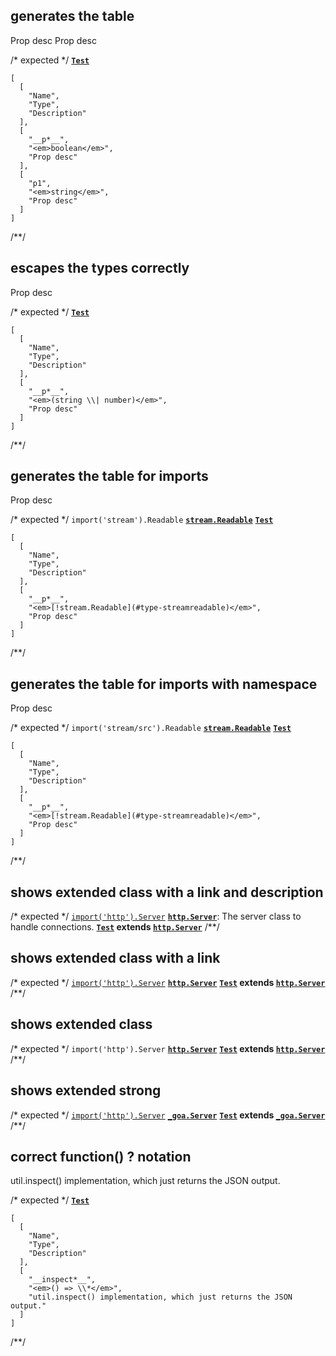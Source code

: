 ## generates the table
<types>
  <type name="Test">
    <prop boolean name="p">Prop desc</prop>
    <prop opt string name="p1">Prop desc</prop>
  </type>
</types>

/* expected */
__[`Test`](t-type)__

```table
[
  [
    "Name",
    "Type",
    "Description"
  ],
  [
    "__p*__",
    "<em>boolean</em>",
    "Prop desc"
  ],
  [
    "p1",
    "<em>string</em>",
    "Prop desc"
  ]
]
```
/**/

## escapes the types correctly
<types>
  <type name="Test">
    <prop type="string|number" name="p">Prop desc</prop>
  </type>
</types>

/* expected */
__[`Test`](t-type)__

```table
[
  [
    "Name",
    "Type",
    "Description"
  ],
  [
    "__p*__",
    "<em>(string \\| number)</em>",
    "Prop desc"
  ]
]
```
/**/

## generates the table for imports
<types>
  <import from="stream" name="Readable" />
  <type name="Test">
    <prop type="!stream.Readable" name="p">Prop desc</prop>
  </type>
</types>

/* expected */
`import('stream').Readable` __[`stream.Readable`](l-type)__
__[`Test`](t-type)__

```table
[
  [
    "Name",
    "Type",
    "Description"
  ],
  [
    "__p*__",
    "<em>[!stream.Readable](#type-streamreadable)</em>",
    "Prop desc"
  ]
]
```
/**/

## generates the table for imports with namespace
<types>
  <import from="stream/src" ns="stream" name="Readable" />
  <type name="Test">
    <prop type="!stream.Readable" name="p">Prop desc</prop>
  </type>
</types>

/* expected */
`import('stream/src').Readable` __[`stream.Readable`](l-type)__
__[`Test`](t-type)__

```table
[
  [
    "Name",
    "Type",
    "Description"
  ],
  [
    "__p*__",
    "<em>[!stream.Readable](#type-streamreadable)</em>",
    "Prop desc"
  ]
]
```
/**/

## shows extended class with a link and description
<types>
  <import name="Server" from="http" desc="The server class to handle connections." link="https://nodejs.com/api/http.html#Server"/>
  <type extends="http.Server" name="Test"/>
</types>

/* expected */
[`import('http').Server`](https://nodejs.com/api/http.html#Server) __[`http.Server`](l-type)__: The server class to handle connections.
__[`Test`](t-type) extends <a title="The server class to handle connections." href="https://nodejs.com/api/http.html#Server">`http.Server`</a>__
/**/

## shows extended class with a link
<types>
  <import name="Server" from="http" link="https://nodejs.com/api/http.html#Server"/>
  <type extends="http.Server" name="Test"/>
</types>

/* expected */
[`import('http').Server`](https://nodejs.com/api/http.html#Server) __[`http.Server`](l-type)__
__[`Test`](t-type) extends <a href="https://nodejs.com/api/http.html#Server">`http.Server`</a>__
/**/

## shows extended class
<types>
  <import name="Server" from="http" />
  <type extends="http.Server" name="Test"/>
</types>

/* expected */
`import('http').Server` __[`http.Server`](l-type)__
__[`Test`](t-type) extends [`http.Server`](#type-httpserver)__
/**/

## shows extended strong
<types>
  <import name="Server" ns="_goa" from="http" link="https://nodejs.com/api/http.html#_section" />
  <type extends="_goa.Server" name="Test"/>
</types>

/* expected */
[`import('http').Server`](https://nodejs.com/api/http.html#_section) <strong>[`_goa.Server`](l-type)</strong>
<strong>[`Test`](t-type) extends <a href="https://nodejs.com/api/http.html#_section">`_goa.Server`</a></strong>
/**/

## correct function() ? notation
<types>
  <type name="Test">
    <prop type="function(): ?" name="inspect">
      util.inspect() implementation, which just returns the JSON output.
    </prop>
  </type>
</types>

/* expected */
__[`Test`](t-type)__

```table
[
  [
    "Name",
    "Type",
    "Description"
  ],
  [
    "__inspect*__",
    "<em>() => \\*</em>",
    "util.inspect() implementation, which just returns the JSON output."
  ]
]
```
/**/